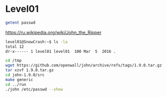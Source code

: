 # Level01

```bash
getent passwd
```

<https://ru.wikipedia.org/wiki/John_the_Ripper>

```bash
level01@SnowCrash:~$ ls -la
total 12
dr-x------ 1 level01 level01  100 Mar  5  2016 .
```

```bash
cd /tmp
wget https://github.com/openwall/john/archive/refs/tags/1.9.0.tar.gz
tar xzvf 1.9.0.tar.gz
cd john-1.9.0/src
make generic
cd ../run
./john /etc/passwd --show
```
